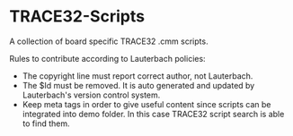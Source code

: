 # TRACE32-Scripts
A collection of board specific TRACE32 .cmm scripts.

Rules to contribute according to Lauterbach policies:
- The copyright line must report correct author, not Lauterbach.
- The $Id must be removed. It is auto generated and updated by Lauterbach's
  version control system.
- Keep meta tags in order to give useful content since scripts can be integrated
  into demo folder. In this case TRACE32 script search is able to find them.
